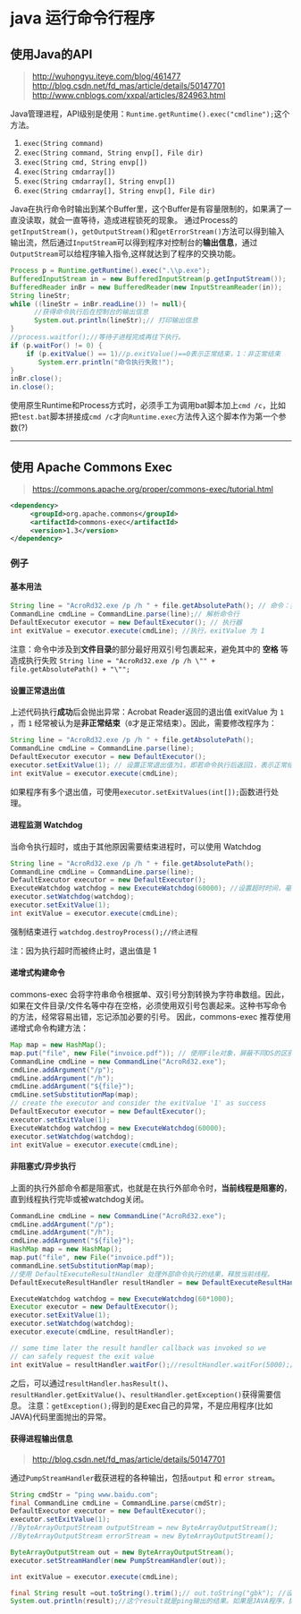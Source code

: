 # java 运行命令行程序

## 使用Java的API
>http://wuhongyu.iteye.com/blog/461477
>http://blog.csdn.net/fd_mas/article/details/50147701
>http://www.cnblogs.com/xxpal/articles/824963.html

Java管理进程，API级别是使用：`Runtime.getRuntime().exec("cmdline");`这个方法。
1. `exec(String command)`
2. `exec(String command, String envp[], File dir)`
3. `exec(String cmd, String envp[])`
4. `exec(String cmdarray[])`
5. `exec(String cmdarray[], String envp[])`
6. `exec(String cmdarray[], String envp[], File dir)`

Java在执行命令时输出到某个Buffer里，这个Buffer是有容量限制的，如果满了一直没读取，就会一直等待，造成进程锁死的现象。
通过Process的`getInputStream()`，`getOutputStream()`和`getErrorStream()`方法可以得到输入输出流，然后通过`InputStream`可以得到程序对控制台的**输出信息**，通过`OutputStream`可以给程序输入指令,这样就达到了程序的交换功能。
```java
Process p = Runtime.getRuntime().exec(".\\p.exe");
BufferedInputStream in = new BufferedInputStream(p.getInputStream());  
BufferedReader inBr = new BufferedReader(new InputStreamReader(in));  
String lineStr;  
while ((lineStr = inBr.readLine()) != null){
      //获得命令执行后在控制台的输出信息  
      System.out.println(lineStr);// 打印输出信息  
} 
//process.waitfor();//等待子进程完成再往下执行。
if (p.waitFor() != 0) {  
    if (p.exitValue() == 1)//p.exitValue()==0表示正常结束，1：非正常结束  
       System.err.println("命令执行失败!");  
}  
inBr.close();  
in.close();  
```

使用原生Runtime和Process方式时，必须手工为调用bat脚本加上`cmd /c`，比如把`test.bat`脚本拼接成`cmd /c`才向`Runtime.exec`方法传入这个脚本作为第一个参数(?)

---
## 使用 Apache Commons Exec
>https://commons.apache.org/proper/commons-exec/tutorial.html
```xml
<dependency>
     <groupId>org.apache.commons</groupId>
     <artifactId>commons-exec</artifactId>
     <version>1.3</version>
</dependency>
```
### 例子
#### 基本用法
```java
String line = "AcroRd32.exe /p /h " + file.getAbsolutePath(); // 命令：打印pdf
CommandLine cmdLine = CommandLine.parse(line);// 解析命令行
DefaultExecutor executor = new DefaultExecutor(); // 执行器
int exitValue = executor.execute(cmdLine); //执行，exitValue 为 1
```
注意：命令中涉及到**文件目录**的部分最好用双引号包裹起来，避免其中的 **空格** 等造成执行失败
`String line = "AcroRd32.exe /p /h \"" + file.getAbsolutePath() + "\"";`

#### 设置正常退出值
上述代码执行**成功**后会抛出异常：Acrobat Reader返回的退出值 exitValue 为 `1` ，而 `1` 经常被认为是**非正常结束**（`0`才是正常结束）。因此，需要修改程序为：
```java
String line = "AcroRd32.exe /p /h " + file.getAbsolutePath();
CommandLine cmdLine = CommandLine.parse(line);
DefaultExecutor executor = new DefaultExecutor();
executor.setExitValue(1); // 设置正常退出值为1。即若命令执行后返回1，表示正常结束
int exitValue = executor.execute(cmdLine);
```
如果程序有多个退出值，可使用`executor.setExitValues(int[]);`函数进行处理。

#### 进程监测 Watchdog
当命令执行超时，或由于其他原因需要结束进程时，可以使用 Watchdog
```java
String line = "AcroRd32.exe /p /h " + file.getAbsolutePath();
CommandLine cmdLine = CommandLine.parse(line);
DefaultExecutor executor = new DefaultExecutor();
ExecuteWatchdog watchdog = new ExecuteWatchdog(60000); //设置超时时间，毫秒
executor.setWatchdog(watchdog);
executor.setExitValue(1);
int exitValue = executor.execute(cmdLine);
```
强制结束进行
`watchdog.destroyProcess();//终止进程 `

注：因为执行超时而被终止时，退出值是 1 

#### 递增式构建命令
 commons-exec 会将字符串命令根据单、双引号分割转换为字符串数组。因此，如果在文件目录/文件名等中存在空格，必须使用双引号包裹起来。这种书写命令的方法，经常容易出错，忘记添加必要的引号。
因此，commons-exec 推荐使用递增式命令构建方法：
```java
Map map = new HashMap();
map.put("file", new File("invoice.pdf")); // 使用File对象，屏蔽不同OS的区别
CommandLine cmdLine = new CommandLine("AcroRd32.exe");
cmdLine.addArgument("/p");
cmdLine.addArgument("/h");
cmdLine.addArgument("${file}");
cmdLine.setSubstitutionMap(map);
// create the executor and consider the exitValue '1' as success
DefaultExecutor executor = new DefaultExecutor();
executor.setExitValue(1);
ExecuteWatchdog watchdog = new ExecuteWatchdog(60000);
executor.setWatchdog(watchdog);
int exitValue = executor.execute(cmdLine);
```

#### 非阻塞式/异步执行
上面的执行外部命令都是阻塞式，也就是在执行外部命令时，**当前线程是阻塞的**，直到线程执行完毕或被watchdog关闭。
```java
CommandLine cmdLine = new CommandLine("AcroRd32.exe");
cmdLine.addArgument("/p");
cmdLine.addArgument("/h");
cmdLine.addArgument("${file}");
HashMap map = new HashMap();
map.put("file", new File("invoice.pdf"));
commandLine.setSubstitutionMap(map);
//使用 DefaultExecuteResultHandler 处理外部命令执行的结果，释放当前线程。
DefaultExecuteResultHandler resultHandler = new DefaultExecuteResultHandler();

ExecuteWatchdog watchdog = new ExecuteWatchdog(60*1000);
Executor executor = new DefaultExecutor();
executor.setExitValue(1);
executor.setWatchdog(watchdog);
executor.execute(cmdLine, resultHandler);

// some time later the result handler callback was invoked so we
// can safely request the exit value
int exitValue = resultHandler.waitFor();//resultHandler.waitFor(5000);//等待5秒。
```
之后，可以通过`resultHandler.hasResult()`、`resultHandler.getExitValue()`、`resultHandler.getException()`获得需要信息。 
注意：`getException();`得到的是Exec自己的异常，不是应用程序(比如JAVA)代码里面抛出的异常。

#### 获得进程输出信息
>http://blog.csdn.net/fd_mas/article/details/50147701

通过`PumpStreamHandler`截获进程的各种输出，包括`output` 和 `error stream`。
```java
String cmdStr = "ping www.baidu.com";
final CommandLine cmdLine = CommandLine.parse(cmdStr);
DefaultExecutor executor = new DefaultExecutor();
executor.setExitValue(1);
//ByteArrayOutputStream outputStream = new ByteArrayOutputStream();
//ByteArrayOutputStream errorStream = new ByteArrayOutputStream();

ByteArrayOutputStream out = new ByteArrayOutputStream();
executor.setStreamHandler(new PumpStreamHandler(out));

int exitValue = executor.execute(cmdLine);

final String result =out.toString().trim();// out.toString("gbk"); //设置编码
System.out.println(result);//这个result就是ping输出的结果。如果是JAVA程序，抛出了异常，也被它获取。
```